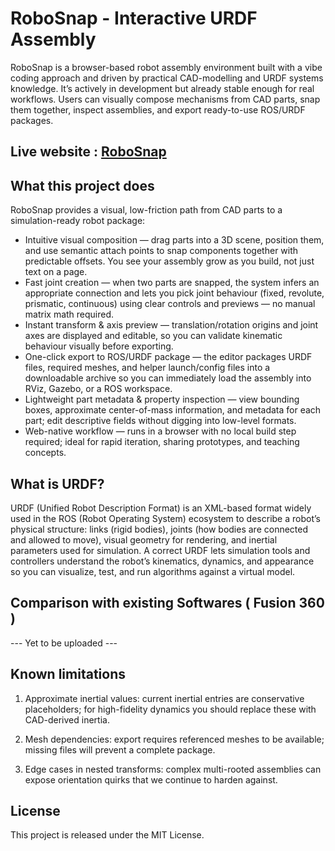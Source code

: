 # RoboSnap - Interactive URDF Assembly
RoboSnap is a browser-based robot assembly environment built with a vibe coding approach and driven by practical CAD-modelling and URDF systems knowledge. It’s actively in development but already stable enough for real workflows. Users can visually compose mechanisms from CAD parts, snap them together, inspect assemblies, and export ready-to-use ROS/URDF packages.

## Live website : [RoboSnap](https://devashishharsh.github.io/RoboSnap/)

## What this project does
RoboSnap provides a visual, low-friction path from CAD parts to a simulation-ready robot package:

- Intuitive visual composition — drag parts into a 3D scene, position them, and use semantic attach points to snap components together with predictable offsets. You see your assembly grow as you build, not just text on a page.
- Fast joint creation — when two parts are snapped, the system infers an appropriate connection and lets you pick joint behaviour (fixed, revolute, prismatic, continuous) using clear controls and previews — no manual matrix math required.
- Instant transform & axis preview — translation/rotation origins and joint axes are displayed and editable, so you can validate kinematic behaviour visually before exporting.
- One-click export to ROS/URDF package — the editor packages URDF files, required meshes, and helper launch/config files into a downloadable archive so you can immediately load the assembly into RViz, Gazebo, or a ROS workspace.
- Lightweight part metadata & property inspection — view bounding boxes, approximate center-of-mass information, and metadata for each part; edit descriptive fields without digging into low-level formats.
- Web-native workflow — runs in a browser with no local build step required; ideal for rapid iteration, sharing prototypes, and teaching concepts.

## What is URDF?
URDF (Unified Robot Description Format) is an XML-based format widely used in the ROS (Robot Operating System) ecosystem to describe a robot’s physical structure: links (rigid bodies), joints (how bodies are connected and allowed to move), visual geometry for rendering, and inertial parameters used for simulation. A correct URDF lets simulation tools and controllers understand the robot’s kinematics, dynamics, and appearance so you can visualize, test, and run algorithms against a virtual model.

## Comparison with existing Softwares ( Fusion 360 )
--- Yet to be uploaded ---

## Known limitations
1. Approximate inertial values: current inertial entries are conservative placeholders; for high-fidelity dynamics you should replace these with CAD-derived inertia.

2. Mesh dependencies: export requires referenced meshes to be available; missing files will prevent a complete package.

3. Edge cases in nested transforms: complex multi-rooted assemblies can expose orientation quirks that we continue to harden against.

## License
This project is released under the MIT License.
